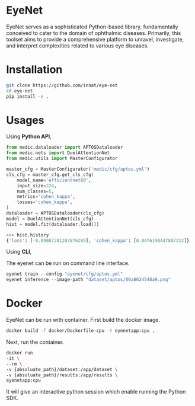 # EyeNet

EyeNet serves as a sophisticated Python-based library, fundamentally conceived to cater to the domain of ophthalmic diseases. Primarily, this toolset aims to provide a comprehensive platform to unravel, investigate, and interpret complexities related to various eye diseases.

# Installation

```bash
git clone https://github.com/innat/eye-net
cd eye-net
pip install -e . 
```

# Usages

Using **Python API**,

```python
from medic.dataloader import APTOSDataloader
from medic.nets import DuelAttentionNet
from medic.utils import MasterConfigurator

master_cfg = MasterConfigurator('medic/cfg/aptos.yml')
cls_cfg = master_cfg.get_cls_cfg(
    model_name='efficientnetb0',
    input_size=224,
    num_classes=5,
    metrics='cohen_kappa',
    losses='cohen_kappa',
)
dataloader = APTOSDataloader(cls_cfg)
model = DuelAttentionNet(cls_cfg)
hist = model.fit(dataloader.load())

>>> hist.history
{'loss': [-0.09087201207876205], 'cohen_kappa': [0.0476190447807312]}
```

Using **CLI**,

The eyenet can be run on command line interface.

```python
eyenet train --config "eyenet/cfg/aptos.yml" 
eyenet inference --image-path "dataset/aptos/00a8624548a9.png"
```

# Docker 

EyeNet can be run with container. First build the docker image.

```bash
docker build -f docker/Dockerfile-cpu -t eyenetapp:cpu .
```

Next, run the container.

```bash
docker run 
-it \
--rm \
-v {absoluate_path}/dataset:/app/dataset \
-v {absoluate_path}/results:/app/results \
eyenetapp:cpu
```

It will give an interactive python session which enable running the Python SDK.